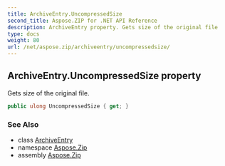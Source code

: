 ```yaml
---
title: ArchiveEntry.UncompressedSize
second_title: Aspose.ZIP for .NET API Reference
description: ArchiveEntry property. Gets size of the original file
type: docs
weight: 80
url: /net/aspose.zip/archiveentry/uncompressedsize/
---
```

## ArchiveEntry.UncompressedSize property

Gets size of the original file.

```csharp
public ulong UncompressedSize { get; }
```

### See Also

* class [ArchiveEntry](../)
* namespace [Aspose.Zip](../../archiveentry/)
* assembly [Aspose.Zip](../../../)



